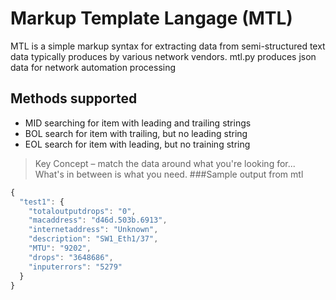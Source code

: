 # Markup Template Langage (MTL)
MTL is a simple markup syntax for extracting data from semi-structured text data typically produces by various network vendors. mtl.py produces json data for network automation processing

## Methods supported
* MID searching for item with leading and trailing strings
* BOL search for item with trailing, but no leading string
* EOL search for item with leading, but no training string
> Key Concept – match the data around what you're looking for... What's in between is what you need.
###Sample output from mtl
```javascript
{
  "test1": {
    "totaloutputdrops": "0",
    "macaddress": "d46d.503b.6913",
    "internetaddress": "Unknown",
    "description": "SW1_Eth1/37",
    "MTU": "9202",
    "drops": "3648686",
    "inputerrors": "5279"
  }
}
```
